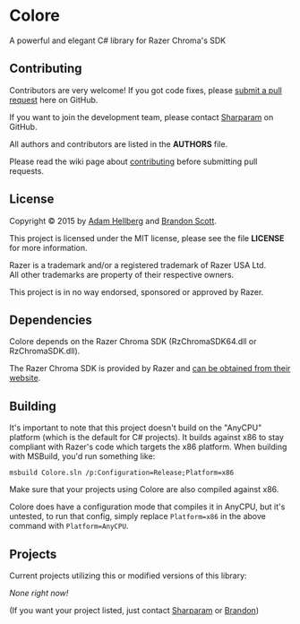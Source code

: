 Colore
======

A powerful and elegant C# library for Razer Chroma's SDK

Contributing
------------

Contributors are very welcome! If you got code fixes, please [submit a pull request][newpull] here on GitHub.

If you want to join the development team, please contact [Sharparam][sharp] on GitHub.

All authors and contributors are listed in the **AUTHORS** file.

Please read the wiki page about [contributing][contrib] before submitting pull requests.

License
-------

Copyright &copy; 2015 by [Adam Hellberg][sharp] and [Brandon Scott][bs].

This project is licensed under the MIT license, please see the file **LICENSE** for more information.

Razer is a trademark and/or a registered trademark of Razer USA Ltd.  
All other trademarks are property of their respective owners.

This project is in no way endorsed, sponsored or approved by Razer.

Dependencies
------------

Colore depends on the Razer Chroma SDK (RzChromaSDK64.dll or RzChromaSDK.dll).

The Razer Chroma SDK is provided by Razer and [can be obtained from their website][rzdev].

Building
--------

It's important to note that this project doesn't build on the "AnyCPU" platform (which is the default
for C# projects). It builds against x86 to stay compliant with Razer's code which targets the x86
platform. When building with MSBuild, you'd run something like:

```
msbuild Colore.sln /p:Configuration=Release;Platform=x86
```

Make sure that your projects using Colore are also compiled against x86.

Colore does have a configuration mode that compiles it in AnyCPU, but it's untested, to run
that config, simply replace `Platform=x86` in the above command with `Platform=AnyCPU`.

Projects
--------

Current projects utilizing this or modified versions of this library:

*None right now!*

(If you want your project listed, just contact [Sharparam][sharp] or [Brandon][bs])

[newpull]: ../../pull/new/master
[sharp]: https://github.com/Sharparam
[contrib]: ../../wiki/Contributing
[bs]: https://github.com/brandonscott
[rzdev]: http://developer.razerzone.com/chroma

